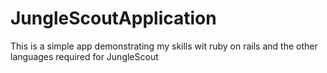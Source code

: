 # JungleScoutApplication
This is a simple app demonstrating my skills wit ruby on rails and the other languages required for JungleScout
